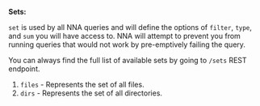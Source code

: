 **Sets:**

`set` is used by all NNA queries and will define the options of `filter`, `type`, and `sum` you will have access to.
NNA will attempt to prevent you from running queries that would not work by pre-emptively failing the query.

You can always find the full list of available sets by going to `/sets` REST endpoint.

1. `files` - Represents the set of all files.
2. `dirs` - Represents the set of all directories.